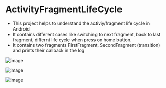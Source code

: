 # ActivityFragmentLifeCycle
* This project helps to understand the activiy/fragment life cycle in Android
* It contains different cases like switching to next fragment, back to last fragment, differnt life cycle when press on home button.
* It contains two fragments FirstFragment, SecondFragment (transition) and prints their callback in the log  





![image](https://user-images.githubusercontent.com/80757396/165955448-a4c657c9-01d2-42d3-ad7e-b99d312d6712.png)

![image](https://user-images.githubusercontent.com/80757396/165955981-49cb1361-1a3c-426c-a04b-ec3c7c341998.png)

![image](https://user-images.githubusercontent.com/80757396/165956203-ff24f9db-7fc2-4f3a-acc0-398d36287957.png)
